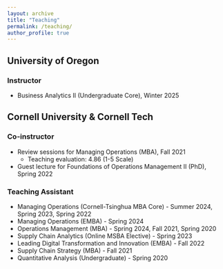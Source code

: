 ```yaml
---
layout: archive
title: "Teaching"
permalink: /teaching/
author_profile: true
---
```


## University of Oregon
### Instructor
* Business Analytics II (Undergraduate Core), Winter 2025 

## Cornell University & Cornell Tech
### Co-instructor
* Review sessions for Managing Operations (MBA), Fall 2021
  * Teaching evaluation: 4.86 (1-5 Scale) 
* Guest lecture for Foundations of Operations Management II (PhD), Spring 2022


### Teaching Assistant
* Managing Operations (Cornell-Tsinghua MBA Core) - Summer 2024, Spring 2023, Spring 2022
* Managing Operations (EMBA) - Spring 2024
* Operations Management (MBA) - Spring 2024, Fall 2021, Spring 2020
* Supply Chain Analytics (Online MSBA Elective) - Spring 2023
* Leading Digital Transformation and Innovation (EMBA) - Fall 2022
* Supply Chain Strategy (MBA) - Fall 2021
* Quantitative Analysis (Undergraduate) - Spring 2020